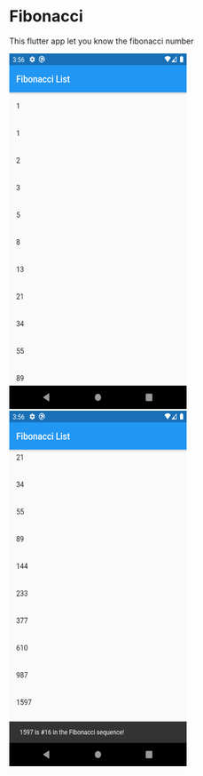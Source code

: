 # Fibonacci

This flutter app let you know the fibonacci number

<img src="preview/screenshot1.png" width=320 height=640>    <img src="preview/screenshot2.png" width=320 height=640>

